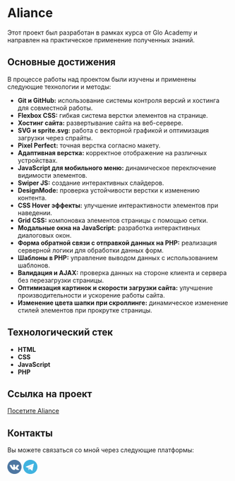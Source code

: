 
# Aliance

Этот проект был разработан в рамках курса от Glo Academy и направлен на практическое применение полученных знаний.

## Основные достижения

В процессе работы над проектом были изучены и применены следующие технологии и методы:

- **Git и GitHub:** использование системы контроля версий и хостинга для совместной работы.
- **Flexbox CSS:** гибкая система верстки элементов на странице.
- **Хостинг сайта:** развертывание сайта на веб-сервере.
- **SVG и sprite.svg:** работа с векторной графикой и оптимизация загрузки через спрайты.
- **Pixel Perfect:** точная верстка согласно макету.
- **Адаптивная верстка:** корректное отображение на различных устройствах.
- **JavaScript для мобильного меню:** динамическое переключение видимости элементов.
- **Swiper JS:** создание интерактивных слайдеров.
- **DesignMode:** проверка устойчивости верстки к изменению контента.
- **CSS Hover эффекты:** улучшение интерактивности элементов при наведении.
- **Grid CSS:** компоновка элементов страницы с помощью сетки.
- **Модальные окна на JavaScript:** разработка интерактивных диалоговых окон.
- **Форма обратной связи с отправкой данных на PHP:** реализация серверной логики для обработки данных форм.
- **Шаблоны в PHP:** управление выводом данных с использованием шаблонов.
- **Валидация и AJAX:** проверка данных на стороне клиента и сервера без перезагрузки страницы.
- **Оптимизация картинок и скорости загрузки сайта:** улучшение производительности и ускорение работы сайта.
- **Изменение цвета шапки при скроллинге:** динамическое изменение стилей элементов при прокрутке страницы.

## Технологический стек

- **HTML**
- **CSS**
- **JavaScript**
- **PHP**

## Ссылка на проект

[Посетите Aliance](https://ageev-alexey.ru/Aliance/)

## Контакты

Вы можете связаться со мной через следующие платформы:

<a href="https://vk.com/id321802975"><img src="https://github.com/Alexey917/Alexey917/blob/main/assets/vk.png" width="32" height="32" /></a>
<a href="https://t.me/Alexey917"><img src="https://github.com/Alexey917/Alexey917/blob/main/assets/tg.png" width="32" height="32" /></a>

